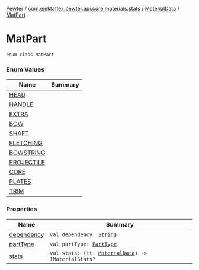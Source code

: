 [Pewter](../../../index.md) / [com.ejektaflex.pewter.api.core.materials.stats](../../index.md) / [MaterialData](../index.md) / [MatPart](./index.md)

# MatPart

`enum class MatPart`

### Enum Values

| Name | Summary |
|---|---|
| [HEAD](-h-e-a-d.md) |  |
| [HANDLE](-h-a-n-d-l-e.md) |  |
| [EXTRA](-e-x-t-r-a.md) |  |
| [BOW](-b-o-w.md) |  |
| [SHAFT](-s-h-a-f-t.md) |  |
| [FLETCHING](-f-l-e-t-c-h-i-n-g.md) |  |
| [BOWSTRING](-b-o-w-s-t-r-i-n-g.md) |  |
| [PROJECTILE](-p-r-o-j-e-c-t-i-l-e.md) |  |
| [CORE](-c-o-r-e.md) |  |
| [PLATES](-p-l-a-t-e-s.md) |  |
| [TRIM](-t-r-i-m.md) |  |

### Properties

| Name | Summary |
|---|---|
| [dependency](dependency.md) | `val dependency: `[`String`](https://kotlinlang.org/api/latest/jvm/stdlib/kotlin/-string/index.html) |
| [partType](part-type.md) | `val partType: `[`PartType`](../-part-type/index.md) |
| [stats](stats.md) | `val stats: (it: `[`MaterialData`](../index.md)`) -> IMaterialStats?` |
